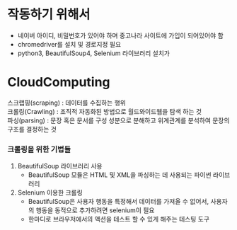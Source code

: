 # 작동하기 위해서
  - 네이버 아이디, 비밀번호가 있어야 하며 중고나라 사이트에 가입이 되어있어야 함
  - chromedriver를 설치 및 경로지정 필요
  - python3, BeautifulSoup4, Selenium 라이브러리 설치가 



# CloudComputing  

스크랩핑(scraping) : 데이터를 수집하는 행위  
크롤링(Crawling) : 조직적 자동화된 방법으로 월드와이드웹을 탐색 하는 것  
파싱(parsing) : 문장 혹은 문서를 구성 성분으로 분해하고 위계관계를 분석하여 문장의 구조를 결정하는 것




### 크롤링을 위한 기법들

1. BeautifulSoup 라이브러리 사용  
   - BeautifulSoup 모듈은 HTML 및 XML을 파싱하는 데 사용되는 파이썬 라이브러리
2. Selenium 이용한 크롤링
   - BeautifulSoup은 사용자 행동을 특정해서 데이터를 가져올 수 없어서, 사용자의 행동을 동적으로 추가하려면 selenium이 필요
   - 한마디로 브라우저에서의 액션을 테스트 할 수 있게 해주는 테스팅 도구
